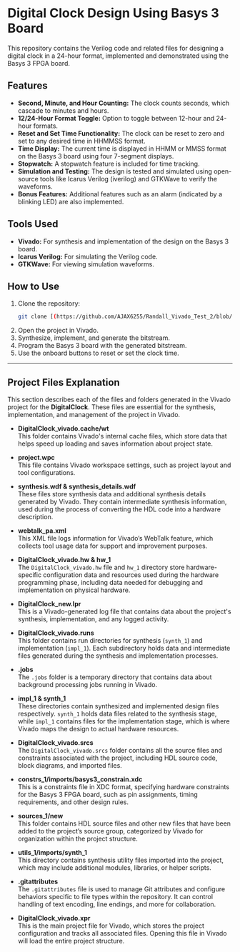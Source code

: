 # Digital Clock Design Using Basys 3 Board

This repository contains the Verilog code and related files for designing a digital clock in a 24-hour format, implemented and demonstrated using the Basys 3 FPGA board.

## Features

- **Second, Minute, and Hour Counting:** The clock counts seconds, which cascade to minutes and hours.
- **12/24-Hour Format Toggle:** Option to toggle between 12-hour and 24-hour formats.
- **Reset and Set Time Functionality:** The clock can be reset to zero and set to any desired time in HHMMSS format.
- **Time Display:** The current time is displayed in HHMM or MMSS format on the Basys 3 board using four 7-segment displays.
- **Stopwatch:** A stopwatch feature is included for time tracking.
- **Simulation and Testing:** The design is tested and simulated using open-source tools like Icarus Verilog (iverilog) and GTKWave to verify the waveforms.
- **Bonus Features:** Additional features such as an alarm (indicated by a blinking LED) are also implemented.

## Tools Used

- **Vivado:** For synthesis and implementation of the design on the Basys 3 board.
- **Icarus Verilog:** For simulating the Verilog code.
- **GTKWave:** For viewing simulation waveforms.

## How to Use

1. Clone the repository:
   ```bash
   git clone [(https://github.com/AJAX6255/Randall_Vivado_Test_2/blob/main/README.md)]
   ```
2. Open the project in Vivado.
3. Synthesize, implement, and generate the bitstream.
4. Program the Basys 3 board with the generated bitstream.
5. Use the onboard buttons to reset or set the clock time.
---------------------------------------------------------------------
## Project Files Explanation

This section describes each of the files and folders generated in the Vivado project for the **DigitalClock**. These files are essential for the synthesis, implementation, and management of the project in Vivado.

- **DigitalClock_vivado.cache/wt**  
  This folder contains Vivado's internal cache files, which store data that helps speed up loading and saves information about project state.

- **project.wpc**  
  This file contains Vivado workspace settings, such as project layout and tool configurations.

- **synthesis.wdf & synthesis_details.wdf**  
  These files store synthesis data and additional synthesis details generated by Vivado. They contain intermediate synthesis information, used during the process of converting the HDL code into a hardware description.

- **webtalk_pa.xml**  
  This XML file logs information for Vivado’s WebTalk feature, which collects tool usage data for support and improvement purposes.

- **DigitalClock_vivado.hw & hw_1**  
  The `DigitalClock_vivado.hw` file and `hw_1` directory store hardware-specific configuration data and resources used during the hardware programming phase, including data needed for debugging and implementation on physical hardware.

- **DigitalClock_new.lpr**  
  This is a Vivado-generated log file that contains data about the project's synthesis, implementation, and any logged activity.

- **DigitalClock_vivado.runs**  
  This folder contains run directories for synthesis (`synth_1`) and implementation (`impl_1`). Each subdirectory holds data and intermediate files generated during the synthesis and implementation processes.

- **.jobs**  
  The `.jobs` folder is a temporary directory that contains data about background processing jobs running in Vivado.

- **impl_1 & synth_1**  
  These directories contain synthesized and implemented design files respectively. `synth_1` holds data files related to the synthesis stage, while `impl_1` contains files for the implementation stage, which is where Vivado maps the design to actual hardware resources.

- **DigitalClock_vivado.srcs**  
  The `DigitalClock_vivado.srcs` folder contains all the source files and constraints associated with the project, including HDL source code, block diagrams, and imported files.

- **constrs_1/imports/basys3_constrain.xdc**  
  This is a constraints file in XDC format, specifying hardware constraints for the Basys 3 FPGA board, such as pin assignments, timing requirements, and other design rules.

- **sources_1/new**  
  This folder contains HDL source files and other new files that have been added to the project’s source group, categorized by Vivado for organization within the project structure.

- **utils_1/imports/synth_1**  
  This directory contains synthesis utility files imported into the project, which may include additional modules, libraries, or helper scripts.

- **.gitattributes**  
  The `.gitattributes` file is used to manage Git attributes and configure behaviors specific to file types within the repository. It can control handling of text encoding, line endings, and more for collaboration.

- **DigitalClock_vivado.xpr**  
  This is the main project file for Vivado, which stores the project configuration and tracks all associated files. Opening this file in Vivado will load the entire project structure.

